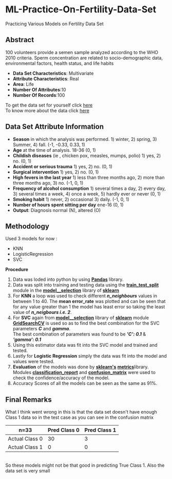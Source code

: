 # ML-Practice-On-Fertility-Data-Set
Practicing Various Models on Fertility Data Set

## Abstract ##

100 volunteers provide a semen sample analyzed according to the WHO 2010 criteria. Sperm concentration are related to socio-demographic data, environmental factors, health status, and life habits

- **Data Set Characteristics**: Multivariate
- **Attribute Characteristics**: Real
- **Area**: Life
- **Number Of Attributes**:10
- **Number Of Records**:100

To get the data set for yourself click [here](https://archive.ics.uci.edu/ml/machine-learning-databases/00244/)<br/>To know more about the data click [here](https://archive.ics.uci.edu/ml/datasets/Fertility)

## Data Set Attribute Information ##

- **Season** in which the analysis was performed. 1) winter, 2) spring, 3) Summer, 4) fall. (-1, -0.33, 0.33, 1)
- **Age** at the time of analysis. 18-36 (0, 1)
- **Childish diseases** (ie , chicken pox, measles, mumps, polio) 1) yes, 2) no. (0, 1)
- **Accident or serious trauma** 1) yes, 2) no. (0, 1)
- **Surgical intervention** 1) yes, 2) no. (0, 1)
- **High fevers in the last year** 1) less than three months ago, 2) more than three months ago, 3) no. (-1, 0, 1)
- **Frequency of alcohol consumption** 1) several times a day, 2) every day, 3) several times a week, 4) once a week, 5) hardly ever       or never (0, 1)
- **Smoking habit** 1) never, 2) occasional 3) daily. (-1, 0, 1)
- **Number of hours spent sitting per day** ene-16 (0, 1)
- **Output**: Diagnosis normal (N), altered (O)

## Methodology ##

Used 3 models for now :
- KNN
- LogisticRegression
- SVC

**Procedure**

1. Data was loded into python by using [**Pandas**](https://pandas.pydata.org) library.
2. Data was split into training and testing data using the [**train_test_split**](http://scikit-learn.org/stable/modules/generated/sklearn.model_selection.train_test_split.html) module in the [**model__selection**](http://scikit-learn.org/stable/modules/classes.html#module-sklearn.model_selection) library of [**sklearn**](http://scikit-learn.org)
3. For **KNN** a loop was used to check different ***n_neighbours*** values in between 1 to 40. The **mean error_rate** was plotted and can be seen that for any value greater than 1 the model has least error so taking the least value  of ***n_neigbours i.e. 2***.
4. For **SVC** again from [**model__selection**](http://scikit-learn.org/stable/modules/classes.html#module-sklearn.model_selection) library of [**sklearn**](http://scikit-learn.org) module [**GridSearchCV**](http://scikit-learn.org/stable/modules/generated/sklearn.model_selection.GridSearchCV.html) is used so as to find the best combination for the SVC parameters ***C*** and ***gamma***.
<br>The best combination of parameters was found to be ***'C': 0.1*** & ***'gamma': 0.1***<br>
5. Using this estimator data was fit into the SVC model and trained and tested.
6. Lastly for **Logistic Regression** simply the data was fit into the model and values were tested.
7. **Evaluation**  of the models was done by [**sklearn's**](http://scikit-learn.org) [**metrics**](http://scikit-learn.org/stable/modules/classes.html)library. Modules [**classification_report**](http://scikit-learn.org/stable/modules/generated/sklearn.metrics.classification_report.html) and [**confusion_matrix**](http://scikit-learn.org/stable/modules/generated/sklearn.metrics.confusion_matrix.html) were used to check the confidence/accuracy of the model.
9. Accuracy Scores of all the models can be seen as the same as 91%.

## Final Remarks ##

What I think went wrong in this is that the data set doesn't have enough Class 1 data so in the test case as you can see in the confusion matrix </br>

| n=33 | Pred Class 0 | Pred Class 1 |
| --- | --- | --- |
| Actual Class 0| 30 | 3|
|Actual Class 1 | 0 | 0|
</br>
So these models might not be that good in predicting True Class 1. Also the data set is very small
  
  
